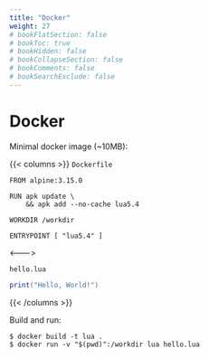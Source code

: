 ```yaml
---
title: "Docker"
weight: 27
# bookFlatSection: false
# bookToc: true
# bookHidden: false
# bookCollapseSection: false
# bookComments: false
# bookSearchExclude: false
---
```


# Docker

Minimal docker image (~10MB):

{{< columns >}}
`Dockerfile`

    FROM alpine:3.15.0

    RUN apk update \
        && apk add --no-cache lua5.4

    WORKDIR /workdir

    ENTRYPOINT [ "lua5.4" ]

<--->

`hello.lua`

```lua
print("Hello, World!")
```
{{< /columns >}}

Build and run:

    $ docker build -t lua .
    $ docker run -v "$(pwd)":/workdir lua hello.lua
